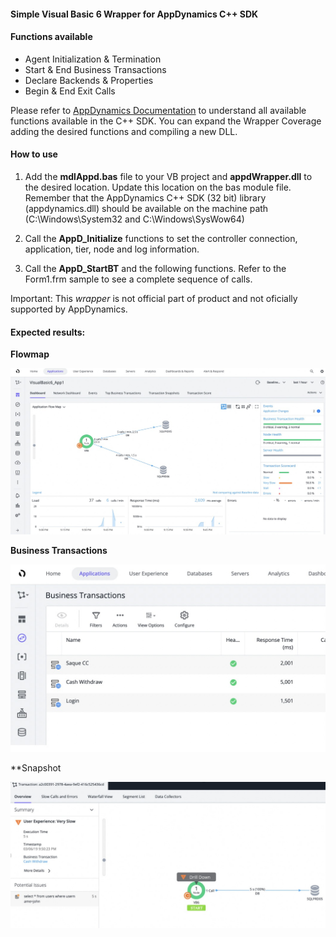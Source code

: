 #### Simple Visual Basic 6 Wrapper for AppDynamics C++ SDK

#### Functions available
* Agent Initialization & Termination
* Start & End Business Transactions
* Declare Backends & Properties
* Begin & End Exit Calls

Please refer to [AppDynamics Documentation](https://docs.appdynamics.com/pages/viewpage.action?pageId=45486534) to understand all available functions available in the C++ SDK. You can expand the Wrapper Coverage adding the desired functions and compiling a new DLL.

#### How to use

1) Add the **mdlAppd.bas** file to your VB project and **appdWrapper.dll** to the desired location. Update this location on the bas module file. Remember that the AppDynamics C++ SDK (32 bit) library (appdynamics.dll) should be available on the machine path (C:\Windows\System32 and C:\Windows\SysWow64\)

2) Call the **AppD_Initialize** functions to set the controller connection, application, tier, node and log information.

3) Call the **AppD_StartBT** and the following functions. Refer to the Form1.frm sample to see a complete sequence of calls.


Important: This *wrapper* is not official part of product and not oficially supported by AppDynamics.

#### Expected results:

**Flowmap**

![Flowmap](https://raw.githubusercontent.com/luisredda/appd-cpp-vb6-wrapper/master/FlowmapVB6.jpeg)

**Business Transactions**

![BTs](https://raw.githubusercontent.com/luisredda/appd-cpp-vb6-wrapper/master/BTVB6.jpeg)

**Snapshot

![Snapshot](https://raw.githubusercontent.com/luisredda/appd-cpp-vb6-wrapper/master/SnapshotVB6.jpeg)
